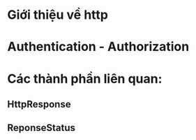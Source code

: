 # Giới thiệu về http

# Authentication - Authorization

# Các thành phần liên quan:
## HttpResponse
## ReponseStatus